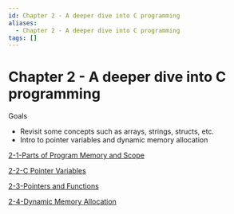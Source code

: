 ```yaml
---
id: Chapter 2 - A deeper dive into C programming
aliases:
  - Chapter 2 - A deeper dive into C programming
tags: []
---
```


# Chapter 2 - A deeper dive into C programming

Goals

- Revisit some concepts such as arrays, strings, structs, etc.
- Intro to pointer variables and dynamic memory allocation

[2-1-Parts of Program Memory and Scope](01-Areas/Computer/Dive_Into_Systems/notes/chapter2/2-1-Parts%20of%20Program%20Memory%20and%20Scope.md)

[2-2-C Pointer Variables](01-Areas/Computer/Dive_Into_Systems/notes/chapter2/2-2-C%20Pointer%20Variables.md)

[2-3-Pointers and Functions](01-Areas/Computer/Dive_Into_Systems/notes/chapter2/2-3-Pointers%20and%20Functions.md)

[2-4-Dynamic Memory Allocation](01-Areas/Computer/Dive_Into_Systems/notes/chapter2/2-4-Dynamic%20Memory%20Allocation.md)

